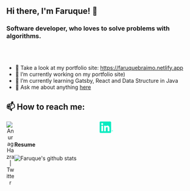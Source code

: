 
## Hi there, I'm Faruque! 👋

### Software developer, who loves to solve problems with algorithms.


<br />
<br />

- :100: Take a look at my portfolio site: https://faruquebraimo.netlify.app
- 🔭 I’m currently working on my portfolio site)
- 🌱 I’m currently learning Gatsby, React and Data Structure in Java
- 💬 Ask me about anything [here](https://github.com/FaruqueBraimo/FaruqueBraimo/issues)

## 📫 How to reach me:
<p align='center'>
<a href="https://twitter.com/fbraimo">
  <img align="left" alt="Anurag Hazra | Twitter" width="21px" src="https://raw.githubusercontent.com/anuraghazra/anuraghazra/master/assets/twitter.svg" />
</a>
  <a href="https://www.linkedin.com/in/faruquebraimo/"><img height="30" src="https://raw.githubusercontent.com/HugoLiconV/HugoLiconV/master/img/linkedin-green.svg"></a>
</p>

#### Resume
![Faruque's github stats](https://github-readme-stats.vercel.app/api?username=FaruqueBraimo&show_icons=true)
